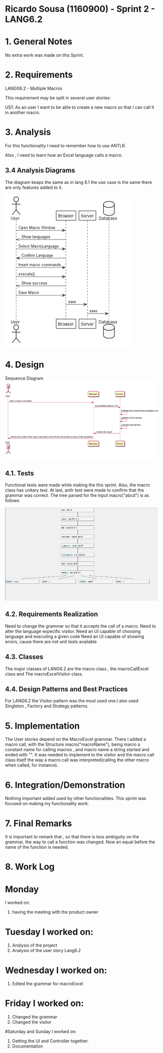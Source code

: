 **Ricardo Sousa** (1160900) - Sprint 2 - LANG6.2
===============================

# 1. General Notes

No extra work was made on this Sprint.

# 2. Requirements

LANG06.2 - Multiple Macros

This requirement may be split in several user stories:

US1: As an user I want to be able to create a new macro so that I can call it in another macro.


# 3. Analysis


For this functionality I need to remember how to use ANTLR.

Also , I need to learn how an Excel language calls a macro.

## 3.4 Analysis Diagrams

The diagram keaps the same as in lang 6.1 the use case is the same there are only features added to it.

![Analisys Diagram.png](./AD.png)



# 4. Design
Sequence Diagram
![SequenceDiagram.png](./SD.png)
## 4.1. Tests

Functional tests were made while making the this sprint.
Also, the macro class has unitary test.
At last, antlr test were made to confirm that the grammar was correct. The tree parsed for the input macro("abcd") is as follows

![antLRtree.png](./test.png)
 

## 4.2. Requirements Realization

Need to change the grammar so that it accepts the call of a macro.
Need to alter the language expecific visitor.
Need an UI capable of choosing language and executing a given code
Need an UI capable of showing errors, cause there are not unit tests available



## 4.3. Classes

The major classes of LANG6.2 are the macro class , the macroCallExcel class and The macroExcelVisitor class.

## 4.4. Design Patterns and Best Practices


For LANG6.2 the Visitor pattern was the most used one.I also used Singleton , Factory and Strategy patterns.




# 5. Implementation

The User stories depend on the MacroExcel grammar. There I added a macro call, with the Structure macro("macroName"), being macro a constant name for calling macros , and macro name a string started and ended with "".
It was needed to implement to the visitor and the macro call class itself the way a macro call was interpreted(calling the other macro when called, for instance).


# 6. Integration/Demonstration

Nothing important added used by other functionalities. This sprint was focused on making my functionality work.

# 7. Final Remarks

It is important to remark that , so that there is less ambiguity on the grammar, the way to call a function was changed. Now an equal before the name of the function is needed.



# 8. Work Log

# Monday
I worked on:
1. having the meeting with the product owner

# Tuesday I worked on:
1. Analysis of the project
2. Analysis of the user story Lang6.2

# Wednesday I worked on:
1. Edited the grammar for macroExcel

# Friday I worked on:
1. Changed the grammar 
2. Changed the visitor

#Saturday and Sunday I worked on: 
1. Getting the UI and Controller together.
2. Documentation